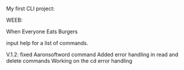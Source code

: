 My first CLI project:

WEEB:

When
Everyone
Eats
Burgers

input help for a list of commands.

V.1.2:
fixed Aaronsoftword command
Added error handling in read and delete commands
Working on the cd error handling

